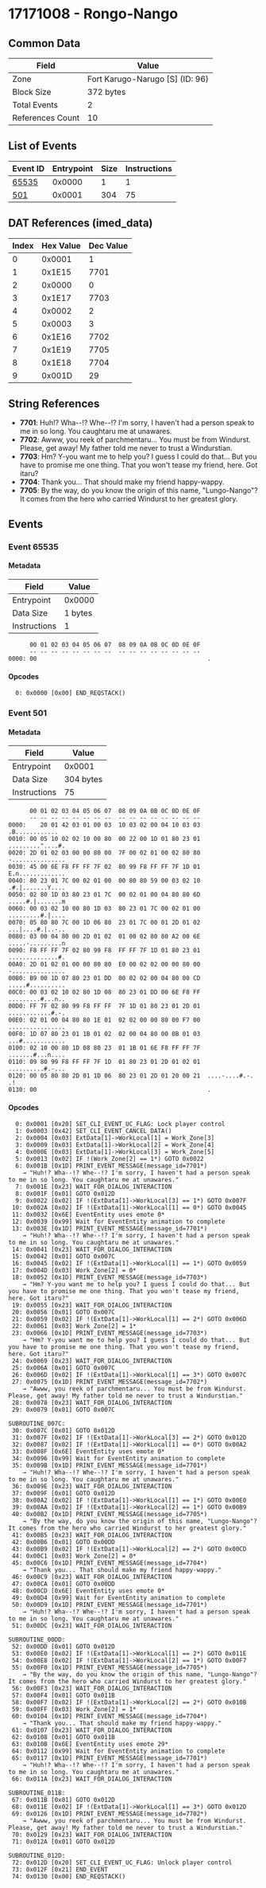 # 17171008 - Rongo-Nango

## Common Data

| Field            | Value                           |
|------------------|---------------------------------|
| Zone             | Fort Karugo-Narugo [S] (ID: 96) |
| Block Size       | 372 bytes                       |
| Total Events     | 2                               |
| References Count | 10                              |

## List of Events

| Event ID              | Entrypoint   |   Size |   Instructions |
|-----------------------|--------------|--------|----------------|
| [65535](#event-65535) | 0x0000       |      1 |              1 |
| [501](#event-501)     | 0x0001       |    304 |             75 |

## DAT References (imed_data)

|   Index | Hex Value   |   Dec Value |
|---------|-------------|-------------|
|       0 | 0x0001      |           1 |
|       1 | 0x1E15      |        7701 |
|       2 | 0x0000      |           0 |
|       3 | 0x1E17      |        7703 |
|       4 | 0x0002      |           2 |
|       5 | 0x0003      |           3 |
|       6 | 0x1E16      |        7702 |
|       7 | 0x1E19      |        7705 |
|       8 | 0x1E18      |        7704 |
|       9 | 0x001D      |          29 |

## String References

- **7701**: Huh!? Wha--!? Whe--!? I'm sorry, I haven't had a person speak to me in so long. You caughtaru me at unawares.
- **7702**: Awww, you reek of parchmentaru... You must be from Windurst. Please, get away! My father told me never to trust a Windurstian.
- **7703**: Hm? Y-you want me to help you? I guess I could do that... But you have to promise me one thing. That you won't tease my friend, here. Got itaru?
- **7704**: Thank you... That should make my friend happy-wappy.
- **7705**: By the way, do you know the origin of this name, "Lungo-Nango"? It comes from the hero who carried Windurst to her greatest glory.

## Events

### Event 65535

#### Metadata

| Field        | Value   |
|--------------|---------|
| Entrypoint   | 0x0000  |
| Data Size    | 1 bytes |
| Instructions | 1       |

```
      00 01 02 03 04 05 06 07  08 09 0A 0B 0C 0D 0E 0F
      -- -- -- -- -- -- -- --  -- -- -- -- -- -- -- --
0000: 00                                                .               
```

#### Opcodes

```
  0: 0x0000 [0x00] END_REQSTACK()
```

### Event 501

#### Metadata

| Field        | Value     |
|--------------|-----------|
| Entrypoint   | 0x0001    |
| Data Size    | 304 bytes |
| Instructions | 75        |

```
      00 01 02 03 04 05 06 07  08 09 0A 0B 0C 0D 0E 0F
      -- -- -- -- -- -- -- --  -- -- -- -- -- -- -- --
0000:    20 01 42 03 01 00 03  10 03 02 00 04 10 03 03    .B............
0010: 00 05 10 02 02 10 00 80  00 22 00 1D 01 80 23 01  ........."....#.
0020: 2D 01 02 03 00 00 80 00  7F 00 02 01 00 02 80 80  -...............
0030: 45 00 6E F8 FF FF 7F 02  80 99 F8 FF FF 7F 1D 01  E.n.............
0040: 80 23 01 7C 00 02 01 00  00 80 80 59 00 03 02 10  .#.|.......Y....
0050: 02 80 1D 03 80 23 01 7C  00 02 01 00 04 80 80 6D  .....#.|.......m
0060: 00 03 02 10 00 80 1D 03  80 23 01 7C 00 02 01 00  .........#.|....
0070: 05 80 80 7C 00 1D 06 80  23 01 7C 00 01 2D 01 02  ...|....#.|..-..
0080: 03 00 04 80 00 2D 01 02  01 00 02 80 80 A2 00 6E  .....-.........n
0090: F8 FF FF 7F 02 80 99 F8  FF FF 7F 1D 01 80 23 01  ..............#.
00A0: 2D 01 02 01 00 00 80 80  E0 00 02 02 00 00 80 00  -...............
00B0: B9 00 1D 07 80 23 01 DD  00 02 02 00 04 80 00 CD  .....#..........
00C0: 00 03 02 10 02 80 1D 08  80 23 01 DD 00 6E F8 FF  .........#...n..
00D0: FF 7F 02 80 99 F8 FF FF  7F 1D 01 80 23 01 2D 01  ............#.-.
00E0: 02 01 00 04 80 80 1E 01  02 02 00 00 80 00 F7 00  ................
00F0: 1D 07 80 23 01 1B 01 02  02 00 04 80 00 0B 01 03  ...#............
0100: 02 10 00 80 1D 08 80 23  01 1B 01 6E F8 FF FF 7F  .......#...n....
0110: 09 80 99 F8 FF FF 7F 1D  01 80 23 01 2D 01 02 01  ..........#.-...
0120: 00 05 80 80 2D 01 1D 06  80 23 01 2D 01 20 00 21  ....-....#.-. .!
0130: 00                                                .               
```

#### Opcodes

```
  0: 0x0001 [0x20] SET_CLI_EVENT_UC_FLAG: Lock player control
  1: 0x0003 [0x42] SET_CLI_EVENT_CANCEL_DATA()
  2: 0x0004 [0x03] ExtData[1]->WorkLocal[1] = Work_Zone[3]
  3: 0x0009 [0x03] ExtData[1]->WorkLocal[2] = Work_Zone[4]
  4: 0x000E [0x03] ExtData[1]->WorkLocal[3] = Work_Zone[5]
  5: 0x0013 [0x02] IF !(Work_Zone[2] == 1*) GOTO 0x0022
  6: 0x001B [0x1D] PRINT_EVENT_MESSAGE(message_id=7701*)
    → "Huh!? Wha--!? Whe--!? I'm sorry, I haven't had a person speak to me in so long. You caughtaru me at unawares."
  7: 0x001E [0x23] WAIT_FOR_DIALOG_INTERACTION
  8: 0x001F [0x01] GOTO 0x012D
  9: 0x0022 [0x02] IF !(ExtData[1]->WorkLocal[3] == 1*) GOTO 0x007F
 10: 0x002A [0x02] IF !(ExtData[1]->WorkLocal[1] == 0*) GOTO 0x0045
 11: 0x0032 [0x6E] EventEntity uses emote 0*
 12: 0x0039 [0x99] Wait for EventEntity animation to complete
 13: 0x003E [0x1D] PRINT_EVENT_MESSAGE(message_id=7701*)
    → "Huh!? Wha--!? Whe--!? I'm sorry, I haven't had a person speak to me in so long. You caughtaru me at unawares."
 14: 0x0041 [0x23] WAIT_FOR_DIALOG_INTERACTION
 15: 0x0042 [0x01] GOTO 0x007C
 16: 0x0045 [0x02] IF !(ExtData[1]->WorkLocal[1] == 1*) GOTO 0x0059
 17: 0x004D [0x03] Work_Zone[2] = 0*
 18: 0x0052 [0x1D] PRINT_EVENT_MESSAGE(message_id=7703*)
    → "Hm? Y-you want me to help you? I guess I could do that... But you have to promise me one thing. That you won't tease my friend, here. Got itaru?"
 19: 0x0055 [0x23] WAIT_FOR_DIALOG_INTERACTION
 20: 0x0056 [0x01] GOTO 0x007C
 21: 0x0059 [0x02] IF !(ExtData[1]->WorkLocal[1] == 2*) GOTO 0x006D
 22: 0x0061 [0x03] Work_Zone[2] = 1*
 23: 0x0066 [0x1D] PRINT_EVENT_MESSAGE(message_id=7703*)
    → "Hm? Y-you want me to help you? I guess I could do that... But you have to promise me one thing. That you won't tease my friend, here. Got itaru?"
 24: 0x0069 [0x23] WAIT_FOR_DIALOG_INTERACTION
 25: 0x006A [0x01] GOTO 0x007C
 26: 0x006D [0x02] IF !(ExtData[1]->WorkLocal[1] == 3*) GOTO 0x007C
 27: 0x0075 [0x1D] PRINT_EVENT_MESSAGE(message_id=7702*)
    → "Awww, you reek of parchmentaru... You must be from Windurst. Please, get away! My father told me never to trust a Windurstian."
 28: 0x0078 [0x23] WAIT_FOR_DIALOG_INTERACTION
 29: 0x0079 [0x01] GOTO 0x007C

SUBROUTINE_007C:
 30: 0x007C [0x01] GOTO 0x012D
 31: 0x007F [0x02] IF !(ExtData[1]->WorkLocal[3] == 2*) GOTO 0x012D
 32: 0x0087 [0x02] IF !(ExtData[1]->WorkLocal[1] == 0*) GOTO 0x00A2
 33: 0x008F [0x6E] EventEntity uses emote 0*
 34: 0x0096 [0x99] Wait for EventEntity animation to complete
 35: 0x009B [0x1D] PRINT_EVENT_MESSAGE(message_id=7701*)
    → "Huh!? Wha--!? Whe--!? I'm sorry, I haven't had a person speak to me in so long. You caughtaru me at unawares."
 36: 0x009E [0x23] WAIT_FOR_DIALOG_INTERACTION
 37: 0x009F [0x01] GOTO 0x012D
 38: 0x00A2 [0x02] IF !(ExtData[1]->WorkLocal[1] == 1*) GOTO 0x00E0
 39: 0x00AA [0x02] IF !(ExtData[1]->WorkLocal[2] == 1*) GOTO 0x00B9
 40: 0x00B2 [0x1D] PRINT_EVENT_MESSAGE(message_id=7705*)
    → "By the way, do you know the origin of this name, "Lungo-Nango"? It comes from the hero who carried Windurst to her greatest glory."
 41: 0x00B5 [0x23] WAIT_FOR_DIALOG_INTERACTION
 42: 0x00B6 [0x01] GOTO 0x00DD
 43: 0x00B9 [0x02] IF !(ExtData[1]->WorkLocal[2] == 2*) GOTO 0x00CD
 44: 0x00C1 [0x03] Work_Zone[2] = 0*
 45: 0x00C6 [0x1D] PRINT_EVENT_MESSAGE(message_id=7704*)
    → "Thank you... That should make my friend happy-wappy."
 46: 0x00C9 [0x23] WAIT_FOR_DIALOG_INTERACTION
 47: 0x00CA [0x01] GOTO 0x00DD
 48: 0x00CD [0x6E] EventEntity uses emote 0*
 49: 0x00D4 [0x99] Wait for EventEntity animation to complete
 50: 0x00D9 [0x1D] PRINT_EVENT_MESSAGE(message_id=7701*)
    → "Huh!? Wha--!? Whe--!? I'm sorry, I haven't had a person speak to me in so long. You caughtaru me at unawares."
 51: 0x00DC [0x23] WAIT_FOR_DIALOG_INTERACTION

SUBROUTINE_00DD:
 52: 0x00DD [0x01] GOTO 0x012D
 53: 0x00E0 [0x02] IF !(ExtData[1]->WorkLocal[1] == 2*) GOTO 0x011E
 54: 0x00E8 [0x02] IF !(ExtData[1]->WorkLocal[2] == 1*) GOTO 0x00F7
 55: 0x00F0 [0x1D] PRINT_EVENT_MESSAGE(message_id=7705*)
    → "By the way, do you know the origin of this name, "Lungo-Nango"? It comes from the hero who carried Windurst to her greatest glory."
 56: 0x00F3 [0x23] WAIT_FOR_DIALOG_INTERACTION
 57: 0x00F4 [0x01] GOTO 0x011B
 58: 0x00F7 [0x02] IF !(ExtData[1]->WorkLocal[2] == 2*) GOTO 0x010B
 59: 0x00FF [0x03] Work_Zone[2] = 1*
 60: 0x0104 [0x1D] PRINT_EVENT_MESSAGE(message_id=7704*)
    → "Thank you... That should make my friend happy-wappy."
 61: 0x0107 [0x23] WAIT_FOR_DIALOG_INTERACTION
 62: 0x0108 [0x01] GOTO 0x011B
 63: 0x010B [0x6E] EventEntity uses emote 29*
 64: 0x0112 [0x99] Wait for EventEntity animation to complete
 65: 0x0117 [0x1D] PRINT_EVENT_MESSAGE(message_id=7701*)
    → "Huh!? Wha--!? Whe--!? I'm sorry, I haven't had a person speak to me in so long. You caughtaru me at unawares."
 66: 0x011A [0x23] WAIT_FOR_DIALOG_INTERACTION

SUBROUTINE_011B:
 67: 0x011B [0x01] GOTO 0x012D
 68: 0x011E [0x02] IF !(ExtData[1]->WorkLocal[1] == 3*) GOTO 0x012D
 69: 0x0126 [0x1D] PRINT_EVENT_MESSAGE(message_id=7702*)
    → "Awww, you reek of parchmentaru... You must be from Windurst. Please, get away! My father told me never to trust a Windurstian."
 70: 0x0129 [0x23] WAIT_FOR_DIALOG_INTERACTION
 71: 0x012A [0x01] GOTO 0x012D

SUBROUTINE_012D:
 72: 0x012D [0x20] SET_CLI_EVENT_UC_FLAG: Unlock player control
 73: 0x012F [0x21] END_EVENT
 74: 0x0130 [0x00] END_REQSTACK()
```
